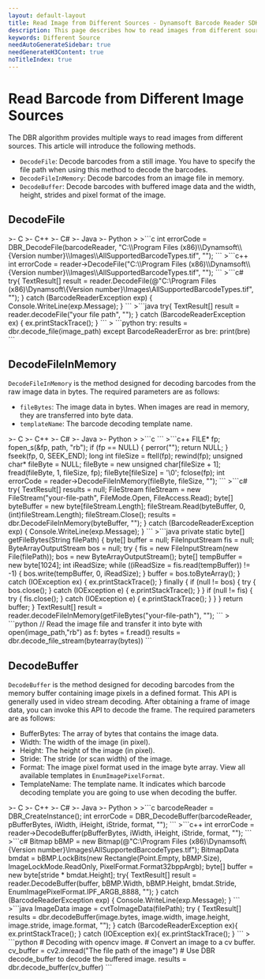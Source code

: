 ```yaml
---
layout: default-layout
title: Read Image from Different Sources - Dynamsoft Barcode Reader SDK
description: This page describes how to read images from different sources in Dynamsoft Barcode Reader SDK.
keywords: Different Source
needAutoGenerateSidebar: true
needGenerateH3Content: true
noTitleIndex: true
---
```


# Read Barcode from Different Image Sources

The DBR algorithm provides multiple ways to read images from different sources. This article will introduce the following methods.

- `DecodeFile`: Decode barcodes from a still image. You have to specify the file path when using this method to decode the barcodes.
- `DecodeFileInMemory`: Decode barcodes from an image file in memory.
- `DecodeBuffer`: Decode barcodes with buffered image data and the width, height, strides and pixel format of the image.

## DecodeFile

<div class="sample-code-prefix template2"></div>
   >- C
   >- C++
   >- C#
   >- Java
   >- Python
   >
>```c
int errorCode = DBR_DecodeFile(barcodeReader, "C:\\Program Files (x86)\\Dynamsoft\\{Version number}\\Images\\AllSupportedBarcodeTypes.tif", "");
```
>```c++
int errorCode = reader->DecodeFile("C:\\Program Files (x86)\\Dynamsoft\\{Version number}\\Images\\AllSupportedBarcodeTypes.tif", "");
```
>```c#
try{
   TextResult[] result = reader.DecodeFile(@"C:\Program Files (x86)\Dynamsoft\{Version number}\Images\AllSupportedBarcodeTypes.tif", "");
} catch (BarcodeReaderException exp) {
   Console.WriteLine(exp.Message);
}
```
>```java
try{
   TextResult[] result = reader.decodeFile("your file path", "");
} catch (BarcodeReaderException ex) {
   ex.printStackTrace();
}
```
>
```python
try:
   results = dbr.decode_file(image_path)
   except BarcodeReaderError as bre:
      print(bre)
```

## DecodeFileInMemory

`DecodeFileInMemory` is the method designed for decoding barcodes from the raw image data in bytes. The required parameters are as follows:

- `fileBytes`: The image data in bytes. When images are read in memory, they are transferred into byte data.
- `templateName`: The barcode decoding template name.

<div class="sample-code-prefix template2"></div>
   >- C
   >- C++
   >- C#
   >- Java
   >- Python
   >
>```c
```
>```c++
FILE* fp;
fopen_s(&fp, path, "rb");
if (fp == NULL) {
   perror("");
   return NULL;
}
fseek(fp, 0, SEEK_END);
long int fileSize = ftell(fp);
rewind(fp);
unsigned char* fileByte = NULL;
fileByte = new unsigned char[fileSize + 1];
fread(fileByte, 1, fileSize, fp);
fileByte[fileSize] = '\0';
fclose(fp);
int errorCode = reader->DecodeFileInMemory(fileByte, fileSize, "");
```
>```c#
try{
   TextResult[] results = null;
   FileStream fileStream = new FileStream("your-file-path", FileMode.Open, FileAccess.Read);
   byte[] byteBuffer = new byte[fileStream.Length];
   fileStream.Read(byteBuffer, 0, (int)fileStream.Length);
   fileStream.Close();
   results = dbr.DecodeFileInMemory(byteBuffer, "");
} catch (BarcodeReaderException exp) {
   Console.WriteLine(exp.Message);
}
```
>```java
private static byte[] getFileBytes(String filePath) {
   byte[] buffer = null;
   FileInputStream fis = null;
   ByteArrayOutputStream bos = null;
   try {
      fis = new FileInputStream(new File(filePath));
      bos = new ByteArrayOutputStream();
      byte[] tempBuffer = new byte[1024];
      int iReadSize;
      while ((iReadSize = fis.read(tempBuffer)) != -1) {
         bos.write(tempBuffer, 0, iReadSize);
      }
      buffer = bos.toByteArray();
   } catch (IOException ex) {
      ex.printStackTrace();
   } finally {
      if (null != bos) {
         try {
            bos.close();
         } catch (IOException e) {
            e.printStackTrace();
         }
      }
      if (null != fis) {
         try {
            fis.close();
         } catch (IOException e) {
            e.printStackTrace();
         }
      }
   }
   return buffer;
}
TextResult[] result = reader.decodeFileInMemory(getFileBytes("your-file-path"), "");
```
>
```python
// Read the image file and transfer it into byte
with open(image_path,"rb") as f:
   bytes = f.read()
results = dbr.decode_file_stream(bytearray(bytes))
```

## DecodeBuffer

`DecodeBuffer` is the method designed for decoding barcodes from the memory buffer containing image pixels in a defined format. This API is generally used in video stream decoding. After obtaining a frame of image data, you can invoke this API to decode the frame. The required parameters are as follows:

- BufferBytes: The array of bytes that contains the image data.
- Width: The width of the image (in pixel).
- Height: The height of the image (in pixel).
- Stride: The stride (or scan width) of the image.
- Format: The image pixel format used in the image byte array. View all available templates in `EnumImagePixelFormat`.
- TemplateName: The template name. It indicates which barcode decoding template you are going to use when decoding the buffer.

<div class="sample-code-prefix template2"></div>
   >- C
   >- C++
   >- C#
   >- Java
   >- Python
   >
>```c
barcodeReader = DBR_CreateInstance();
int errorCode = DBR_DecodeBuffer(barcodeReader, pBufferBytes, iWidth, iHeight, iStride, format, "");
```
>```c++
int errorCode = reader->DecodeBuffer(pBufferBytes, iWidth, iHeight, iStride, format, "");
```
>```c#
Bitmap bBMP = new Bitmap(@"C:\Program Files (x86)\Dynamsoft\{Version number}\Images\AllSupportedBarcodeTypes.tif");
BitmapData bmdat = bBMP.LockBits(new Rectangle(Point.Empty, bBMP.Size), ImageLockMode.ReadOnly, PixelFormat.Format32bppArgb);
byte[] buffer = new byte[stride * bmdat.Height];
try{
   TextResult[] result = reader.DecodeBuffer(buffer, bBMP.Width, bBMP.Height, bmdat.Stride, EnumImagePixelFormat.IPF_ARGB_8888, "");
} catch (BarcodeReaderException exp) {
   Console.WriteLine(exp.Message);
}
```
>```java
ImageData image = cvtToImageData(filePath);
try {
   TextResult[] results = dbr.decodeBuffer(image.bytes, image.width, image.height, image.stride, image.format, "");
} catch (BarcodeReaderException ex){
   ex.printStackTrace();
} catch (IOException ex){
   ex.printStackTrace();
}
```
>
```python
# Decoding with opencv image.
# Convert an image to a cv buffer.
cv_buffer = cv2.imread("The file path of the image")
# Use DBR decode_buffer to decode the buffered image.
results = dbr.decode_buffer(cv_buffer)
```
